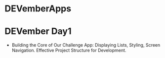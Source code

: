 # DEVemberApps 

# DEVember Day1
  - Building the Core of Our Challenge App: Displaying Lists, Styling, Screen Navigation. Effective Project Structure for Development.
  